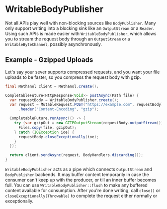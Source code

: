 # WritableBodyPublisher

Not all APIs play well with non-blocking sources like `BodyPublisher`. Many only support writing
into a blocking sink like an `OutputStream` or a `Reader`. Using such APIs is made easier with
`WritableBodyPublisher`, which allows you to stream the request body through an `OutputStream` or a
`WritableByteChannel`, possibly asynchronously.

## Example - Gzipped Uploads

Let's say your sever supports compressed requests, and you want your file uploads to be faster, so
you compress the request body with gzip.

```java
final Methanol client = Methanol.create();

CompletableFuture<HttpResponse<Void>> postAsync(Path file) {
  var requestBody = WritableBodyPublisher.create();
  var request = MutableRequest.POST("https://example.com", requestBody)
      .header("Content-Encoding", "gzip");

  CompletableFuture.runAsync(() -> {
    try (var gzipOut = new GZIPOutputStream(requestBody.outputStream())) {
      Files.copy(file, gzipOut);
    } catch (IOException ioe) {
      requestBody.closeExceptionally(ioe);
    }
  });

  return client.sendAsync(request, BodyHandlers.discarding());
}
```

`WritableBodyPublisher` acts as a pipe which connects `OutputStream` and
`BodyPublisher` backends. It may buffer content temporarily in case the consumer can't keep
up with the producer, or till an inner buffer becomes full. You can use `WritableBodyPublisher::flush`
to make any buffered content available for consumption. After you're done writing, call `close()` or
`closeExceptionally(Throwable)` to complete the request either normally or exceptionally.
